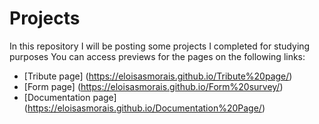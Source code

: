 # Projects 

In this repository I will be posting some projects I completed for studying purposes
You can access previews for the pages on the following links: 

* [Tribute page] (https://eloisasmorais.github.io/Tribute%20page/)
* [Form page] (https://eloisasmorais.github.io/Form%20survey/) 
* [Documentation page] (https://eloisasmorais.github.io/Documentation%20Page/)
